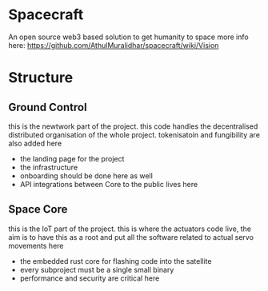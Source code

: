 # Spacecraft

An open source web3 based solution to get humanity to space
more info here: https://github.com/AthulMuralidhar/spacecraft/wiki/Vision

# Structure

## Ground Control
this is the newtwork part of the project. this code handles the decentralised distributed organisation of the whole project. tokenisatoin and fungibility are also added here
- the landing page for the project
- the infrastructure
- onboarding should be done here as well
- API integrations between Core to the public lives here

## Space Core
this is the IoT part of the project. this is where the actuators code live, the aim is to have this as a root and put all the software related to actual servo movements here
- the embedded rust core for flashing code into the satellite
- every subproject must be a single small binary
- performance and security are critical here
